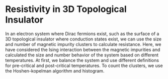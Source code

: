 # Resistivity in 3D Topological Insulator
In an electron system where Dirac fermions exist, such as the surface of a 3D topological insulator where conduction states exist, we can use the size and number of magnetic impurity clusters to calculate resistance.
Here, we have considered the Ising interaction between the magnetic impurities and calculated the size and number behavior of the system based on different temperatures.
At first, we balance the system and use different definitions for pre-critical and post-critical temperatures. To count the clusters, we use the Hoshen-kopelman algorithm and histogram.
